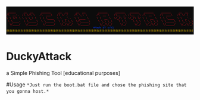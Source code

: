 ![Img](https://raw.githubusercontent.com/u7k1/DuckyAttack/main/img.png?token=GHSAT0AAAAAACHAM7ZRTKPM27GQHJVV32KGZHRH2YA)
# DuckyAttack
 a Simple Phishing Tool [educational purposes]

#Usage
`*Just run the boot.bat file and chose the phishing site that you gonna host.*`
